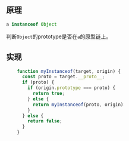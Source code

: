 
## 原理

```js
a instanceof Object
```

判断`Object`的prototype是否在`a`的原型链上。

## 实现

```js
    function myInstanceof(target, origin) {
      const proto = target.__proto__;
      if (proto) {
        if (origin.prototype === proto) {
          return true;
        } else {
          return myInstanceof(proto, origin)
        }
      } else {
        return false;
      }
    }
```

